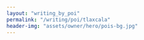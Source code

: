 ```yaml
---
layout: "writing_by_poi"
permalink: "/writing/poi/tlaxcala"
header-img: "assets/owner/hero/pois-bg.jpg"
---
```

